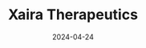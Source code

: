 ---  
layout: startup_page  
title: "Xaira Therapeutics"  
id: "xaira.com"  
permalink: "/xairatherapeuticsxaira.com04242024/"  
website: "https://xaira.com/"  
funding_round: "Series A"  
funding_amount: "$1B"  
investors: "ARCH Venture Partners, Foresite Labs, F-Prime, NEA, Sequoia Capital, Lux Capital, Lightspeed Venture Partners, Menlo Ventures, Two Sigma Ventures, SV Angel"  
about: "Xaira Therapeutics is an AI-powered biotech company focused on revolutionizing drug discovery and development. Leveraging advancements in generative AI and protein design, the company aims to create transformative medicines previously impossible to develop. Its unique approach utilizes sophisticated computational models to design novel molecular structures."  
markets: "Biotech, AI, Drug Discovery"  
hq: "South San Francisco, California, United States"  
founded_year: "2023"  
linkedin: "https://www.linkedin.com/company/xaira-therapeutics"  
twitter: "https://twitter.com/Xaira_Thera"  
instagram: ""  
facebook: ""  
crunchbase: "https://www.crunchbase.com/organization/xaira-therapeutics"  
pitchbook: "https://pitchbook.com/profiles/company/596025-73"  

date_display: "24-Apr-2024"  
date: "2024-04-24"

# SEO Optimization  
meta_title: "Xaira Therapeutics - Series A Funding ($1B)"  
meta_description: "Xaira Therapeutics, Xaira Therapeutics is an AI-powered biotech company focused on revolutionizing drug discovery and development. Leveraging advancements in generative A..."  
meta_keywords: "Xaira Therapeutics, Biotech, AI, Drug Discovery, Series A funding"  
canonical_url: "https://startup.projectstartups.com/xairatherapeuticsxaira.com04242024/"  
---